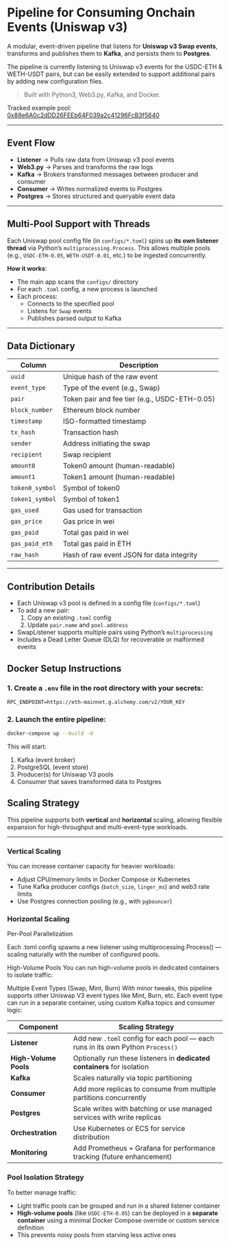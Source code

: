 # Pipeline for Consuming Onchain Events (Uniswap v3)

A modular, event-driven pipeline that listens for **Uniswap v3 Swap events**, transforms and publishes them to **Kafka**, and persists them to **Postgres**.

The pipeline is currently listening to Uniswap v3 events for the USDC-ETH & WETH-USDT pairs, but can be easily extended to support additional pairs by adding new configuration files.

> Built with Python3, Web3.py, Kafka, and Docker.

Tracked example pool:  
[0x88e6A0c2dDD26FEEb64F039a2c41296FcB3f5640](https://etherscan.io/address/0x88e6a0c2ddd26feeb64f039a2c41296fcb3f5640#events)

---

## Event Flow

- **Listener** → Pulls raw data from Uniswap v3 pool events
- **Web3.py** → Parses and transforms the raw logs
- **Kafka** → Brokers transformed messages between producer and consumer
- **Consumer** → Writes normalized events to Postgres
- **Postgres** → Stores structured and queryable event data

---

## Multi-Pool Support with Threads

Each Uniswap pool config file (in `configs/*.toml`) spins up **its own listener thread** via Python’s `multiprocessing.Process`. This allows multiple pools (e.g., `USDC-ETH-0.05`, `WETH-USDT-0.01`, etc.) to be ingested concurrently.

**How it works**:
- The main app scans the `configs/` directory
- For each `.toml` config, a new process is launched
- Each process:
  - Connects to the specified pool
  - Listens for `Swap` events
  - Publishes parsed output to Kafka

---


## Data Dictionary

| Column           | Description                                      |
|------------------|--------------------------------------------------|
| `uuid`           | Unique hash of the raw event                     |
| `event_type`     | Type of the event (e.g., Swap)                   |
| `pair`           | Token pair and fee tier (e.g., USDC-ETH-0.05)    |
| `block_number`   | Ethereum block number                            |
| `timestamp`      | ISO-formatted timestamp                          |
| `tx_hash`        | Transaction hash                                 |
| `sender`         | Address initiating the swap                      |
| `recipient`      | Swap recipient                                   |
| `amount0`        | Token0 amount (human-readable)                   |
| `amount1`        | Token1 amount (human-readable)                   |
| `token0_symbol`  | Symbol of token0                                 |
| `token1_symbol`  | Symbol of token1                                 |
| `gas_used`       | Gas used for transaction                         |
| `gas_price`      | Gas price in wei                                 |
| `gas_paid`       | Total gas paid in wei                            |
| `gas_paid_eth`   | Total gas paid in ETH                            |
| `raw_hash`       | Hash of raw event JSON for data integrity        |

---

## Contribution Details

- Each Uniswap v3 pool is defined in a config file (`configs/*.toml`)
- To add a new pair:
  1. Copy an existing `.toml` config
  2. Update `pair.name` and `pool.address`
- SwapListener supports multiple pairs using Python’s `multiprocessing`
- Includes a Dead Letter Queue (DLQ) for recoverable or malformed events


## Docker Setup Instructions

### 1. Create a `.env` file in the root directory with your secrets:

```env
RPC_ENDPOINT=https://eth-mainnet.g.alchemy.com/v2/YOUR_KEY
```


### 2. Launch the entire pipeline:

```bash
docker-compose up --build -d
```

This will start:

 1. Kafka (event broker)
 2. PostgreSQL (event store)
 3. Producer(s) for Uniswap V3 pools
 4. Consumer that saves transformed data to Postgres

## Scaling Strategy
This pipeline supports both **vertical** and **horizontal** scaling, allowing flexible expansion for high-throughput and multi-event-type workloads.

---

### Vertical Scaling

You can increase container capacity for heavier workloads:

- Adjust CPU/memory limits in Docker Compose or Kubernetes
- Tune Kafka producer configs (`batch_size`, `linger_ms`) and web3 rate limits
- Use Postgres connection pooling (e.g., with `pgbouncer`)

### Horizontal Scaling

Per-Pool Parallelization

Each .toml config spawns a new listener using multiprocessing.Process() — scaling naturally with the number of configured pools.

High-Volume Pools
You can run high-volume pools in dedicated containers to isolate traffic:

Multiple Event Types (Swap, Mint, Burn)
With minor tweaks, this pipeline supports other Uniswap V3 event types like Mint, Burn, etc. Each event type can run in a separate container, using custom Kafka topics and consumer logic:

| Component     | Scaling Strategy                                                                 |
|----------------|----------------------------------------------------------------------------------|
| **Listener**   | Add new `.toml` config for each pool — each runs in its own Python `Process()`  |
| **High-Volume Pools** | Optionally run these listeners in **dedicated containers** for isolation     |
| **Kafka**      | Scales naturally via topic partitioning                                          |
| **Consumer**   | Add more replicas to consume from multiple partitions concurrently               |
| **Postgres**   | Scale writes with batching or use managed services with write replicas           |
| **Orchestration** | Use Kubernetes or ECS for service distribution                |
| **Monitoring** | Add Prometheus + Grafana for performance tracking (future enhancement)          |

### Pool Isolation Strategy

To better manage traffic:

- Light traffic pools can be grouped and run in a shared listener container
- **High-volume pools** (like `USDC-ETH-0.05`) can be deployed in a **separate container** using a minimal Docker Compose override or custom service definition
- This prevents noisy pools from starving less active ones
